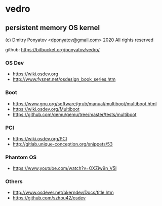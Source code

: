 #  vedro
## persistent memory OS kernel

(c) Dmitry Ponyatov <<dponyatov@gmail.com>> 2020 All rights reserved

github: https://bitbucket.org/ponyatov/vedro/

### OS Dev

* https://wiki.osdev.org
* http://www.fysnet.net/osdesign_book_series.htm

### Boot

* https://www.gnu.org/software/grub/manual/multiboot/multiboot.html
* https://wiki.osdev.org/Multiboot
* https://github.com/qemu/qemu/tree/master/tests/multiboot

### PCI

* https://wiki.osdev.org/PCI
* http://gitlab.unique-conception.org/snippets/53


### Phantom OS

* https://www.youtube.com/watch?v=OXZiw9n_V5I

### Others

* http://www.osdever.net/bkerndev/Docs/title.htm
* https://github.com/szhou42/osdev
